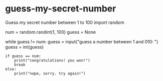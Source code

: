 # guess-my-secret-number
Guess my secret number between 1 to 100
import random
    
num = random.randint(1, 100)
guess = None
    
while guess != num:
    guess = input("guess a number between 1 and 010: ")
    guess = int(guess)
    
    if guess == num:
        print("congratulations! you won!")
        break
    else:
        print("nope, sorry. try again!")
